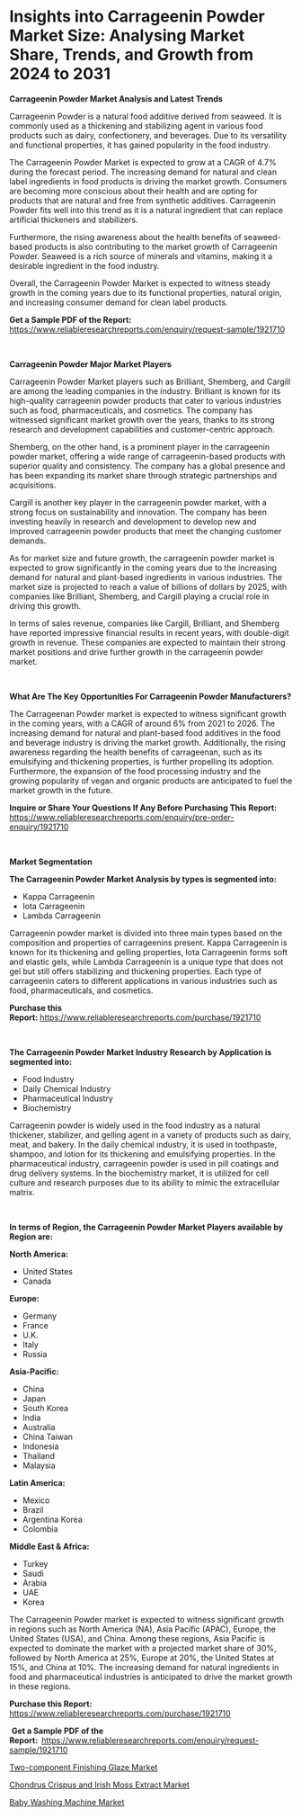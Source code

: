 <p><h1>Insights into Carrageenin Powder Market Size: Analysing Market Share, Trends, and Growth from 2024 to 2031</h1></p><p><strong>Carrageenin Powder Market Analysis and Latest Trends</strong></p>
<p><p>Carrageenin Powder is a natural food additive derived from seaweed. It is commonly used as a thickening and stabilizing agent in various food products such as dairy, confectionery, and beverages. Due to its versatility and functional properties, it has gained popularity in the food industry.</p><p>The Carrageenin Powder Market is expected to grow at a CAGR of 4.7% during the forecast period. The increasing demand for natural and clean label ingredients in food products is driving the market growth. Consumers are becoming more conscious about their health and are opting for products that are natural and free from synthetic additives. Carrageenin Powder fits well into this trend as it is a natural ingredient that can replace artificial thickeners and stabilizers.</p><p>Furthermore, the rising awareness about the health benefits of seaweed-based products is also contributing to the market growth of Carrageenin Powder. Seaweed is a rich source of minerals and vitamins, making it a desirable ingredient in the food industry.</p><p>Overall, the Carrageenin Powder Market is expected to witness steady growth in the coming years due to its functional properties, natural origin, and increasing consumer demand for clean label products.</p></p>
<p><strong>Get a Sample PDF of the Report:&nbsp;</strong> <a href="https://www.reliableresearchreports.com/enquiry/request-sample/1921710">https://www.reliableresearchreports.com/enquiry/request-sample/1921710</a></p>
<p>&nbsp;</p>
<p><strong>Carrageenin Powder Major Market Players</strong></p>
<p><p>Carrageenin Powder Market players such as Brilliant, Shemberg, and Cargill are among the leading companies in the industry. Brilliant is known for its high-quality carrageenin powder products that cater to various industries such as food, pharmaceuticals, and cosmetics. The company has witnessed significant market growth over the years, thanks to its strong research and development capabilities and customer-centric approach.</p><p>Shemberg, on the other hand, is a prominent player in the carrageenin powder market, offering a wide range of carrageenin-based products with superior quality and consistency. The company has a global presence and has been expanding its market share through strategic partnerships and acquisitions.</p><p>Cargill is another key player in the carrageenin powder market, with a strong focus on sustainability and innovation. The company has been investing heavily in research and development to develop new and improved carrageenin powder products that meet the changing customer demands.</p><p>As for market size and future growth, the carrageenin powder market is expected to grow significantly in the coming years due to the increasing demand for natural and plant-based ingredients in various industries. The market size is projected to reach a value of billions of dollars by 2025, with companies like Brilliant, Shemberg, and Cargill playing a crucial role in driving this growth.</p><p>In terms of sales revenue, companies like Cargill, Brilliant, and Shemberg have reported impressive financial results in recent years, with double-digit growth in revenue. These companies are expected to maintain their strong market positions and drive further growth in the carrageenin powder market.</p></p>
<p>&nbsp;</p>
<p><strong>What Are The Key Opportunities For Carrageenin Powder Manufacturers?</strong></p>
<p><p>The Carrageenan Powder market is expected to witness significant growth in the coming years, with a CAGR of around 6% from 2021 to 2026. The increasing demand for natural and plant-based food additives in the food and beverage industry is driving the market growth. Additionally, the rising awareness regarding the health benefits of carrageenan, such as its emulsifying and thickening properties, is further propelling its adoption. Furthermore, the expansion of the food processing industry and the growing popularity of vegan and organic products are anticipated to fuel the market growth in the future.</p></p>
<p><strong>Inquire or Share Your Questions If Any Before Purchasing This Report:</strong> <a href="https://www.reliableresearchreports.com/enquiry/pre-order-enquiry/1921710">https://www.reliableresearchreports.com/enquiry/pre-order-enquiry/1921710</a></p>
<p>&nbsp;</p>
<p><strong>Market Segmentation</strong></p>
<p><strong>The Carrageenin Powder Market Analysis by types is segmented into:</strong></p>
<p><ul><li>Kappa Carrageenin</li><li>Iota Carrageenin</li><li>Lambda Carrageenin</li></ul></p>
<p><p>Carrageenin powder market is divided into three main types based on the composition and properties of carrageenins present. Kappa Carrageenin is known for its thickening and gelling properties, Iota Carrageenin forms soft and elastic gels, while Lambda Carrageenin is a unique type that does not gel but still offers stabilizing and thickening properties. Each type of carrageenin caters to different applications in various industries such as food, pharmaceuticals, and cosmetics.</p></p>
<p><strong>Purchase this Report:&nbsp;</strong><a href="https://www.reliableresearchreports.com/purchase/1921710">https://www.reliableresearchreports.com/purchase/1921710</a></p>
<p>&nbsp;</p>
<p><strong>The Carrageenin Powder Market Industry Research by Application is segmented into:</strong></p>
<p><ul><li>Food Industry</li><li>Daily Chemical Industry</li><li>Pharmaceutical Industry</li><li>Biochemistry</li></ul></p>
<p><p>Carrageenin powder is widely used in the food industry as a natural thickener, stabilizer, and gelling agent in a variety of products such as dairy, meat, and bakery. In the daily chemical industry, it is used in toothpaste, shampoo, and lotion for its thickening and emulsifying properties. In the pharmaceutical industry, carrageenin powder is used in pill coatings and drug delivery systems. In the biochemistry market, it is utilized for cell culture and research purposes due to its ability to mimic the extracellular matrix.</p></p>
<p>&nbsp;</p>
<p><strong>In terms of Region, the Carrageenin Powder Market Players available by Region are:</strong></p>
<p>
    <p> <strong> North America: </strong>
        <ul>
            <li>United States</li>
            <li>Canada</li>
        </ul>
        </p> 
    <p> <strong> Europe: </strong>
        <ul>
            <li>Germany</li>
            <li>France</li>
            <li>U.K.</li>
            <li>Italy</li>
            <li>Russia</li>
        </ul>
        </p> 
    <p> <strong> Asia-Pacific: </strong>
        <ul>
            <li>China</li>
            <li>Japan</li>
            <li>South Korea</li>
            <li>India</li>
            <li>Australia</li>
            <li>China Taiwan</li>
            <li>Indonesia</li>
            <li>Thailand</li>
            <li>Malaysia</li>
        </ul>
        </p> 
    <p> <strong> Latin America: </strong>
        <ul>
            <li>Mexico</li>
            <li>Brazil</li>
            <li>Argentina Korea</li>
            <li>Colombia</li>
        </ul>
        </p> 
    <p> <strong> Middle East & Africa: </strong>
        <ul>
            <li>Turkey</li>
            <li>Saudi</li>
            <li>Arabia</li>
            <li>UAE</li>
            <li>Korea</li>
        </ul>
    </p>
    </p>
<p><p>The Carrageenin Powder market is expected to witness significant growth in regions such as North America (NA), Asia Pacific (APAC), Europe, the United States (USA), and China. Among these regions, Asia Pacific is expected to dominate the market with a projected market share of 30%, followed by North America at 25%, Europe at 20%, the United States at 15%, and China at 10%. The increasing demand for natural ingredients in food and pharmaceutical industries is anticipated to drive the market growth in these regions.</p></p>
<p><strong>Purchase this Report: </strong><a href="https://www.reliableresearchreports.com/purchase/1921710">https://www.reliableresearchreports.com/purchase/1921710</a></p>
<p>&nbsp;<strong>Get a Sample PDF of the Report:&nbsp;&nbsp;</strong><a href="https://www.reliableresearchreports.com/enquiry/request-sample/1921710">https://www.reliableresearchreports.com/enquiry/request-sample/1921710</a></p>
<p><strong></strong></p>
<p><p><a href="https://github.com/fiixsa/Market-Research-Report-List-1/blob/main/two-component-finishing-glaze-market.md">Two-component Finishing Glaze Market</a></p><p><a href="https://github.com/Airanohannonzb68e5pb53oc1/Market-Research-Report-List-1/blob/main/chondrus-crispus-and-irish-moss-extract-market.md">Chondrus Crispus and Irish Moss Extract Market</a></p><p><a href="https://funky-papaya-cf4.notion.site/Baby-Washing-Machine-Market-Size-Share-Trends-Analysis-Report-By-Material-By-Type-By-End-user--8f1a19ce1d804435bdb96e34ea3574e5">Baby Washing Machine Market</a></p></p>